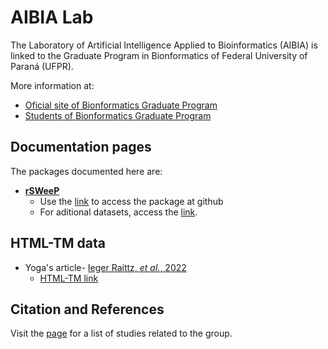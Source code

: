 # AIBIA Lab

The Laboratory of Artificial Intelligence Applied to Bioinformatics (AIBIA) is linked to the Graduate Program in Bionformatics of Federal University of Paraná (UFPR).

More information at: 

- [Oficial site of Bionformatics Graduate Program](http://www.bioinfo.ufpr.br/en/)
- [Students of Bionformatics Graduate Program](https://www.bioinfodiscentes.com.br/)


## Documentation pages

The packages documented here are:

- [**rSWeeP**](https://camilapperico.github.io/rSWeeP)
  - Use the [link](https://github.com/CamilaPPerico/rSWeeP) to access the package at github
  - For aditional datasets, access the [link](https://github.com/CamilaPPerico/rSWeeP_datasets).


## HTML-TM data

- Yoga's article- [Ieger Raittz, *et al.*, 2022](https://doi.org/10.1101/2022.12.05.22282979)
  - [HTML-TM link](https://camilapperico.github.io/HTMLTMYoga/TEXTS.html) 

## Citation and References 

Visit the [page](https://camilapperico.github.io/citation) for a list of studies related to the group.


